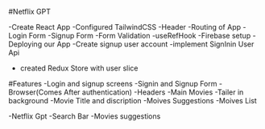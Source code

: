 #Netflix GPT

-Create React App
-Configured TailwindCSS
-Header 
-Routing of App
-Login Form 
-Signup Form
-Form Validation
-useRefHook 
-Firebase setup 
-Deploying our App
-Create signup user account
-implement SignInin User Api
- created Redux Store  with user slice


#Features
-Login and signup screens
    -Signin and Signup Form
-Browser(Comes After authentication)
    -Headers
    -Main Movies
        -Tailer in background
        -Movie Title and discription
        -Moives Suggestions
        -Moives List

-Netflix Gpt
    -Search Bar
    -Movies suggestions